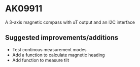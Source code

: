 # AK09911

A 3-axis magnetic compass with uT output and an I2C interface  

## Suggested improvements/additions
* Test continous measurement modes  
* Add a function to calculate magnetic heading
* Add function to measure tilt
